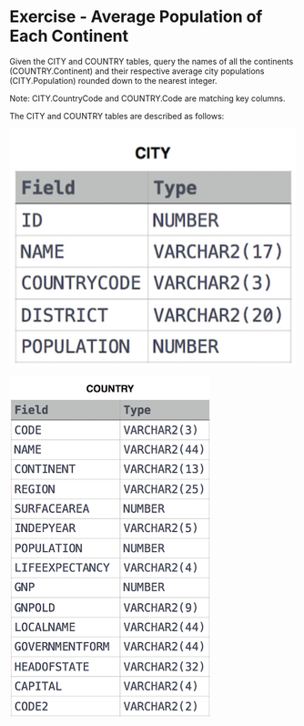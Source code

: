 # Exercise - Average Population of Each Continent

Given the CITY and COUNTRY tables, query the names of all the continents (COUNTRY.Continent) and their respective average city populations (CITY.Population) rounded down to the nearest integer.

Note: CITY.CountryCode and COUNTRY.Code are matching key columns.

The CITY and COUNTRY tables are described as follows:

![city](.//images/city.png)

![city](.//images/country.png)
